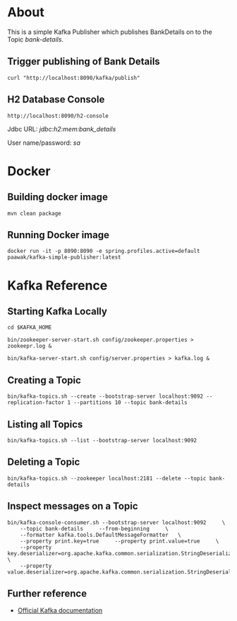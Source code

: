# About

This is a simple Kafka Publisher which publishes BankDetails on to the Topic *bank-details*.

## Trigger publishing of Bank Details

	curl "http://localhost:8090/kafka/publish"

## H2 Database Console

	http://localhost:8090/h2-console
	
Jdbc URL: *jdbc:h2:mem:bank_details*	

User name/password: *sa*	

# Docker
## Building docker image

	mvn clean package
	
## Running Docker image

	docker run -it -p 8090:8090 -e spring.profiles.active=default paawak/kafka-simple-publisher:latest
			

# Kafka Reference
## Starting Kafka Locally

	cd $KAFKA_HOME

	bin/zookeeper-server-start.sh config/zookeeper.properties > zookeepr.log &
	
	bin/kafka-server-start.sh config/server.properties > kafka.log &
	
## Creating a Topic

	bin/kafka-topics.sh --create --bootstrap-server localhost:9092 --replication-factor 1 --partitions 10 --topic bank-details
	
## Listing all Topics

	bin/kafka-topics.sh --list --bootstrap-server localhost:9092
		
## Deleting a Topic

	bin/kafka-topics.sh --zookeeper localhost:2181 --delete --topic bank-details		
	
## Inspect messages on a Topic

	bin/kafka-console-consumer.sh --bootstrap-server localhost:9092     \
		--topic bank-details     --from-beginning     \
		--formatter kafka.tools.DefaultMessageFormatter   \
		--property print.key=true     --property print.value=true     \
		--property key.deserializer=org.apache.kafka.common.serialization.StringDeserializer     \
		--property value.deserializer=org.apache.kafka.common.serialization.StringDeserializer
		
## Further reference
* [Official Kafka documentation](https://kafka.apache.org/quickstart)
